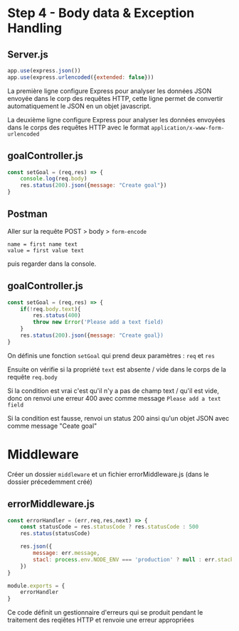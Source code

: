 # Step 4 - Body data & Exception Handling

## Server.js

```js
app.use(express.json())
app.use(express.urlencoded({extended: false}))
```

La première ligne configure Express pour analyser les données JSON envoyée dans le corp des requêtes HTTP, cette ligne permet de convertir automatiquement le JSON en un objet javascript.

La deuxième ligne configure Express pour analyser les données envoyées dans le corps des requêtes HTTP avec le format `application/x-www-form-urlencoded`

## goalController.js

```js
const setGoal = (req,res) => {
    console.log(req.body)
    res.status(200).json({message: "Create goal"})
}
```

## Postman

Aller sur la requête POST > body > `form-encode`

```
name = first name text
value = first value text
```

puis regarder dans la console.

## goalController.js

```js
const setGoal = (req,res) => {
    if(!req.body.text){
        res.status(400)
        throw new Error('Please add a text field)
    }
    res.status(200).json({message: "Create goal})
}
```

On définis une fonction `setGoal` qui prend deux paramètres : `req` et `res`

Ensuite on vérifie si la propriété `text` est absente / vide dans le corps de la requête `req.body`

Si la condition est vrai c'est qu'il n'y a pas de champ text / qu'il est vide, donc on renvoi une erreur 400 avec comme message `Please add a text field`

Si la condition est fausse, renvoi un status 200 ainsi qu'un objet JSON avec comme message "Ceate goal"

# Middleware

Créer un dossier `middleware` et un fichier errorMiddleware.js (dans le dossier précedemment créé)

## errorMiddleware.js

```js
const errorHandler = (err,req,res,next) => {
    const statusCode = res.statusCode ? res.statusCode : 500
    res.status(statusCode)

    res.json({
        message: err.message,
        stacl: process.env.NODE_ENV === 'production' ? null : err.stack
    })
}

module.exports = {
    errorHandler
}
```

Ce code définit un gestionnaire d'erreurs qui se produit pendant le traitement des reqiêtes HTTP et renvoie une erreur appropriées